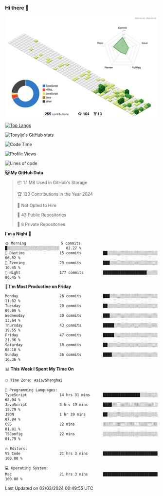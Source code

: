 ### Hi there 👋

![](./profile-3d-contrib/profile-green-animate.svg)

 

[![Top Langs](https://github-readme-stats.vercel.app/api/top-langs/?username=tonyljx)](https://github.com/anuraghazra/github-readme-stats)

![Tonyljx's GitHub stats](https://github-readme-stats.vercel.app/api?username=tonyljx&theme=default&show_icons=true)

 

<!--START_SECTION:waka-->
![Code Time](http://img.shields.io/badge/Code%20Time-184%20hrs%2014%20mins-blue)

![Profile Views](http://img.shields.io/badge/Profile%20Views-11-blue)

![Lines of code](https://img.shields.io/badge/From%20Hello%20World%20I%27ve%20Written-288.3%20thousand%20lines%20of%20code-blue)

**🐱 My GitHub Data** 

> 📦 1.1 MB Used in GitHub's Storage 
 > 
> 🏆 123 Contributions in the Year 2024
 > 
> 🚫 Not Opted to Hire
 > 
> 📜 43 Public Repositories 
 > 
> 🔑 8 Private Repositories 
 > 
**I'm a Night 🦉** 

```text
🌞 Morning                5 commits           █░░░░░░░░░░░░░░░░░░░░░░░░   02.27 % 
🌆 Daytime                15 commits          ██░░░░░░░░░░░░░░░░░░░░░░░   06.82 % 
🌃 Evening                23 commits          ███░░░░░░░░░░░░░░░░░░░░░░   10.45 % 
🌙 Night                  177 commits         ████████████████████░░░░░   80.45 % 
```
📅 **I'm Most Productive on Friday** 

```text
Monday                   26 commits          ███░░░░░░░░░░░░░░░░░░░░░░   11.82 % 
Tuesday                  20 commits          ██░░░░░░░░░░░░░░░░░░░░░░░   09.09 % 
Wednesday                30 commits          ███░░░░░░░░░░░░░░░░░░░░░░   13.64 % 
Thursday                 43 commits          █████░░░░░░░░░░░░░░░░░░░░   19.55 % 
Friday                   47 commits          █████░░░░░░░░░░░░░░░░░░░░   21.36 % 
Saturday                 18 commits          ██░░░░░░░░░░░░░░░░░░░░░░░   08.18 % 
Sunday                   36 commits          ████░░░░░░░░░░░░░░░░░░░░░   16.36 % 
```


📊 **This Week I Spent My Time On** 

```text
🕑︎ Time Zone: Asia/Shanghai

💬 Programming Languages: 
TypeScript               14 hrs 31 mins      █████████████████░░░░░░░░   68.94 % 
JavaScript               3 hrs 19 mins       ████░░░░░░░░░░░░░░░░░░░░░   15.79 % 
JSON                     1 hr 39 mins        ██░░░░░░░░░░░░░░░░░░░░░░░   07.84 % 
CSS                      22 mins             ░░░░░░░░░░░░░░░░░░░░░░░░░   01.81 % 
TSConfig                 22 mins             ░░░░░░░░░░░░░░░░░░░░░░░░░   01.79 % 

🔥 Editors: 
VS Code                  21 hrs 3 mins       █████████████████████████   100.00 % 

💻 Operating System: 
Mac                      21 hrs 3 mins       █████████████████████████   100.00 % 
```


 Last Updated on 02/03/2024 00:49:55 UTC
<!--END_SECTION:waka-->
